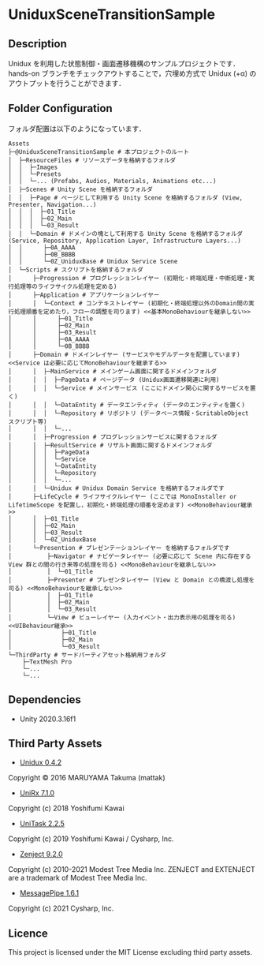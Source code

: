 # UniduxSceneTransitionSample

## Description

Unidux を利用した状態制御・画面遷移機構のサンプルプロジェクトです．  
hands-on ブランチをチェックアウトすることで，穴埋め方式で Unidux (+α) のアウトプットを行うことができます．

## Folder Configuration

フォルダ配置は以下のようになっています．

```
Assets
├─@UniduxSceneTransitionSample # 本プロジェクトのルート
│  ├─ResourceFiles # リソースデータを格納するフォルダ
│  │  ├─Images 
│  │  └─Presets
│  │  └─... (Prefabs, Audios, Materials, Animations etc...)
│  ├─Scenes # Unity Scene を格納するフォルダ
│  │  ├─Page # ページとして利用する Unity Scene を格納するフォルダ (View, Presenter, Navigation...)
│  │  │  ├─01_Title
│  │  │  ├─02_Main
│  │  │  └─03_Result
│  │  └─Domain # ドメインの塊として利用する Unity Scene を格納するフォルダ (Service, Repository, Application Layer, Infrastructure Layers...)
│  │      ├─0A_AAAA 
│  │      ├─0B_BBBB
│  │      └─0Z_UniduxBase # Unidux Service Scene
│  └─Scripts # スクリプトを格納するフォルダ
│      ├─Progression # プログレッションレイヤー (初期化・終端処理・中断処理・実行処理等のライフサイクル処理を定める) 
│      ├─Application # アプリケーションレイヤー 
│      │  └─Context # コンテキストレイヤー (初期化・終端処理以外のDomain間の実行処理順番を定めたり，フローの調整を司ります) <<基本MonoBehaviourを継承しない>>
│      │      ├─01_Title 
│      │      ├─02_Main 
│      │      ├─03_Result
│      │      ├─0A_AAAA 
│      │      └─0B_BBBB
│      ├─Domain # ドメインレイヤー (サービスやモデルデータを配置しています) <<Service は必要に応じてMonoBehaviourを継承する>>
│      │  ├─MainService # メインゲーム画面に関するドメインフォルダ
│      │  │  ├─PageData # ページデータ (Unidux画面遷移関連に利用)
│      │  │  └─Service # メインサービス (ここにドメイン関心に関するサービスを置く)
│      │  │  └─DataEntity # データエンティティ (データのエンティティを置く)
│      │  │  └─Repository # リポジトリ (データベース情報・ScritableObject スクリプト等)
│      │  │  └─...
│      │  ├─Progression # プログレッションサービスに関するフォルダ
│      │  ├─ResultService # リザルト画面に関するドメインフォルダ
│      │  │  ├─PageData
│      │  │  └─Service
│      │  │  └─DataEntity
│      │  │  └─Repository
│      │  │  └─...
│      │  └─Unidux # Unidux Domain Service を格納するフォルダです
│      ├─LifeCycle # ライフサイクルレイヤー (ここでは MonoInstaller or LifetimeScope を配置し，初期化・終端処理の順番を定めます) <<MonoBehaviour継承>>
│      │  ├─01_Title 
│      │  ├─02_Main
│      │  ├─03_Result
│      │  └─0Z_UniduxBase
│      └─Presention # プレゼンテーションレイヤー を格納するフォルダです 
│          ├─Navigator # ナビゲータレイヤー (必要に応じて Scene 内に存在する View 群との間の行き来等の処理を司る) <<MonoBehaviourを継承しない>>
│          │  └─01_Title
│          ├─Presenter # プレゼンタレイヤー (View と Domain との橋渡し処理を司る) <<MonoBehaviourを継承しない>>
│          │  ├─01_Title
│          │  ├─02_Main
│          │  └─03_Result
│          └─View # ビューレイヤー (入力イベント・出力表示用の処理を司る) <<UIBehaviour継承>>
│              ├─01_Title
│              ├─02_Main
│              └─03_Result
└─ThirdParty # サードパーティアセット格納用フォルダ
    ├─TextMesh Pro
    └─...
    └─...

```

## Dependencies

* Unity 2020.3.16f1

## Third Party Assets

* [Unidux 0.4.2](https://github.com/mattak/Unidux)

Copyright © 2016 MARUYAMA Takuma (mattak)

* [UniRx 7.1.0](https://github.com/neuecc/UniRx)

Copyright (c) 2018 Yoshifumi Kawai

* [UniTask 2.2.5](https://github.com/Cysharp/UniTask)

Copyright (c) 2019 Yoshifumi Kawai / Cysharp, Inc.

* [Zenject 9.2.0](https://github.com/modesttree/Zenject)

Copyright (c) 2010-2021 Modest Tree Media Inc. ZENJECT and EXTENJECT are a trademark of Modest Tree Media Inc.

* [MessagePipe 1.6.1](https://github.com/Cysharp/MessagePipe)

Copyright (c) 2021 Cysharp, Inc.

## Licence

This project is licensed under the MIT License excluding third party assets.
